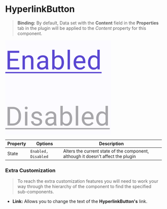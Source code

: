 # HyperlinkButton

> **Binding:** By default, Data set with the **Content** field in the **Properties** tab in the plugin will be applied to the *Content* property for this component.

<img src=".\images\hyperlinkbutton.png" alt="hyperlinkbutton"/>

| Property | Options             | Description                                                  |
| -------- | ------------------- | ------------------------------------------------------------ |
| State    | `Enabled, Disabled` | Alters the current state of the component, although it doesn't affect the plugin |

### Extra Customization

> To reach the extra customization features you will need to work your way through the hierarchy of the component to find the specified sub-components.  

- **Link:** Allows you to change the text of the **HyperlinkButton's** link.
